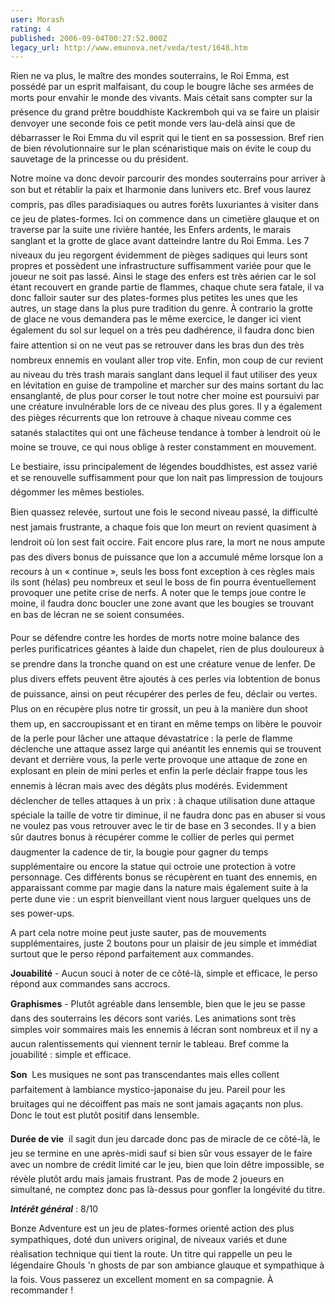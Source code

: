 ```yaml
---
user: Morash
rating: 4
published: 2006-09-04T00:27:52.000Z
legacy_url: http://www.emunova.net/veda/test/1648.htm
---
```

Rien ne va plus, le maître des mondes souterrains, le Roi Emma, est possédé par un esprit malfaisant, du coup le bougre lâche ses armées de morts pour envahir le monde des vivants. Mais cétait sans compter sur la présence du grand prêtre bouddhiste Kackremboh qui va se faire un plaisir denvoyer une seconde fois ce petit monde vers lau-delà ainsi que de débarrasser le Roi Emma du vil esprit qui le tient en sa possession. Bref rien de bien révolutionnaire sur le plan scénaristique mais on évite le coup du sauvetage de la princesse ou du président.  

  

Notre moine va donc devoir parcourir des mondes souterrains pour arriver à son but et rétablir la paix et lharmonie dans lunivers etc. Bref vous laurez compris, pas dîles paradisiaques ou autres forêts luxuriantes à visiter dans ce jeu de plates-formes. Ici on commence dans un cimetière glauque et on traverse par la suite une rivière hantée, les Enfers ardents, le marais sanglant et la grotte de glace avant datteindre lantre du Roi Emma. Les 7 niveaux du jeu regorgent évidemment de pièges sadiques qui leurs sont propres et possèdent une infrastructure suffisamment variée pour que le joueur ne soit pas lassé. Ainsi le stage des enfers est très aérien car le sol étant recouvert en grande partie de flammes, chaque chute sera fatale, il va donc falloir sauter sur des plates-formes plus petites les unes que les autres, un stage dans la plus pure tradition du genre. À contrario la grotte de glace ne vous demandera pas le même exercice, le danger ici vient également du sol sur lequel on a très peu dadhérence, il faudra donc bien faire attention si on ne veut pas se retrouver dans les bras dun des très nombreux ennemis en voulant aller trop vite. Enfin, mon coup de cur revient au niveau du très trash marais sanglant dans lequel il faut utiliser des yeux en lévitation en guise de trampoline et marcher sur des mains sortant du lac ensanglanté, de plus pour corser le tout notre cher moine est poursuivi par une créature invulnérable lors de ce niveau des plus gores. Il y a également des pièges récurrents que lon retrouve à chaque niveau comme ces satanés stalactites qui ont une fâcheuse tendance à tomber à lendroit où le moine se trouve, ce qui nous oblige à rester constamment en mouvement.  

Le bestiaire, issu principalement de légendes bouddhistes, est assez varié et se renouvelle suffisamment pour que lon nait pas limpression de toujours dégommer les mêmes bestioles.  

Bien quassez relevée, surtout une fois le second niveau passé, la difficulté nest jamais frustrante, a chaque fois que lon meurt on revient quasiment à lendroit où lon sest fait occire. Fait encore plus rare, la mort ne nous ampute pas des divers bonus de puissance que lon a accumulé même lorsque lon a recours à un « continue », seuls les boss font exception à ces règles mais ils sont (hélas) peu nombreux et seul le boss de fin pourra éventuellement provoquer une petite crise de nerfs. A noter que le temps joue contre le moine, il faudra donc boucler une zone avant que les bougies se trouvant en bas de lécran ne se soient consumées.  

  

Pour se défendre contre les hordes de morts notre moine balance des perles purificatrices géantes à laide dun chapelet, rien de plus douloureux à se prendre dans la tronche quand on est une créature venue de lenfer. De plus divers effets peuvent être ajoutés à ces perles via lobtention de bonus de puissance, ainsi on peut récupérer des perles de feu, déclair ou vertes. Plus on en récupère plus notre tir grossit, un peu à la manière dun shoot them up, en saccroupissant et en tirant en même temps on libère le pouvoir de la perle pour lâcher une attaque dévastatrice : la perle de flamme déclenche une attaque assez large qui anéantit les ennemis qui se trouvent devant et derrière vous, la perle verte provoque une attaque de zone en explosant en plein de mini perles et enfin la perle déclair frappe tous les ennemis à lécran mais avec des dégâts plus modérés. Evidemment déclencher de telles attaques à un prix : à chaque utilisation dune attaque spéciale la taille de votre tir diminue, il ne faudra donc pas en abuser si vous ne voulez pas vous retrouver avec le tir de base en 3 secondes. Il y a bien sûr dautres bonus à récupérer comme le collier de perles qui permet daugmenter la cadence de tir, la bougie pour gagner du temps supplémentaire ou encore la statue qui octroie une protection à votre personnage. Ces différents bonus se récupèrent en tuant des ennemis, en apparaissant comme par magie dans la nature mais également suite à la perte dune vie : un esprit bienveillant vient nous larguer quelques uns de ses power-ups.  

A part cela notre moine peut juste sauter, pas de mouvements supplémentaires, juste 2 boutons pour un plaisir de jeu simple et immédiat surtout que le perso répond parfaitement aux commandes.  

  

  

**Jouabilité** - Aucun souci à noter de ce côté-là, simple et efficace, le perso répond aux commandes sans accrocs.  

**Graphismes** - Plutôt agréable dans lensemble, bien que le jeu se passe dans des souterrains les décors sont variés. Les animations sont très simples voir sommaires mais les ennemis à lécran sont nombreux et il ny a aucun ralentissements qui viennent ternir le tableau. Bref comme la jouabilité : simple et efficace.  

**Son**  Les musiques ne sont pas transcendantes mais elles collent parfaitement à lambiance mystico-japonaise du jeu. Pareil pour les bruitages qui ne décoiffent pas mais ne sont jamais agaçants non plus. Donc le tout est plutôt positif dans lensemble.  

**Durée de vie**  il sagit dun jeu darcade donc pas de miracle de ce côté-là, le jeu se termine en une après-midi sauf si bien sûr vous essayer de le faire avec un nombre de crédit limité car le jeu, bien que loin dêtre impossible, se révèle plutôt ardu mais jamais frustrant. Pas de mode 2 joueurs en simultané, ne comptez donc pas là-dessus pour gonfler la longévité du titre.  

  

  

**_Intérêt général_** : 8/10  

  

Bonze Adventure est un jeu de plates-formes orienté action des plus sympathiques, doté dun univers original, de niveaux variés et dune réalisation technique qui tient la route. Un titre qui rappelle un peu le légendaire Ghouls 'n ghosts de par son ambiance glauque et sympathique à la fois. Vous passerez un excellent moment en sa compagnie. À recommander !